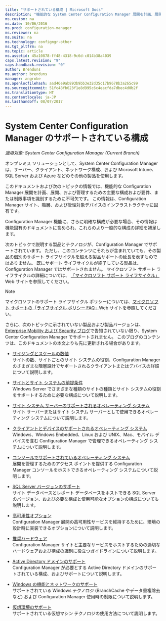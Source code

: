```yaml
---
title: "サポートされている構成 | Microsoft Docs"
description: "機能的な System Center Configuration Manager 展開を計画、展開、および管理するための主要な構成および要件を特定します。"
ms.custom: na
ms.date: 10/06/2016
ms.prod: configuration-manager
ms.reviewer: na
ms.suite: na
ms.technology: configmgr-other
ms.tgt_pltfrm: na
ms.topic: article
ms.assetid: 45a10878-ff48-4318-9c6d-c014b38a4039
caps.latest.revision: "9"
caps.handback.revision: "0"
author: Brenduns
ms.author: brenduns
manager: angrobe
ms.openlocfilehash: aad46e9ab893b9bb3e32d35c17b9678b3a265c99
ms.sourcegitcommit: 51fc48fb023f1e8d995c6c4eacfda7dbec4d0b2f
ms.translationtype: HT
ms.contentlocale: ja-JP
ms.lasthandoff: 08/07/2017
---
```

# <a name="supported-configurations-for-system-center-configuration-manager"></a>System Center Configuration Manager のサポートされている構成

*適用対象: System Center Configuration Manager (Current Branch)*

オンプレミス ソリューションとして、System Center Configuration Manager は、サーバー、クライアント、ネットワーク構成、および Microsoft Intune、SQL Server および Azure などのその他の製品を使用します。

このドキュメントおよび次のトピックの情報では、機能的な Configuration Manager 展開を計画、展開、および管理するための主要な構成および要件、または制限事項を識別するために不可欠です。  この情報は、Configuration Manager サイト、階層、および管理対象デバイスのインフラストラクチャに固有です。

Configuration Manager 機能に、さらに明確な構成が必要な場合、その情報は機能固有のドキュメントに含められ、これらのより一般的な構成の詳細を補足します。  

 次のトピックで説明する製品とテクノロジが、Configuration Manager でサポートされています。 ただし、このコンテンツにそれらが含まれていても、その製品の個別のサポート ライフサイクルを超える製品サポートの延長を表すものではありません。 既にサポート ライフサイクルが終了している製品は、Configuration Manager ではサポートされません。 マイクロソフト サポート ライフサイクルの詳細については、 [「マイクロソフト サポート ライフサイクル」](http://go.microsoft.com/fwlink/p/?LinkId=208270) Web サイトを参照してください。  

> [!NOTE]  
>  マイクロソフトのサポート ライフサイクル ポリシーについては、[マイクロソフト サポートの「ライフサイクル ポリシー FAQ」](http://go.microsoft.com/fwlink/p/?LinkId=31976)Web サイトを参照してください。  

 さらに、次のトピックに示されていない製品および製品バージョンは、[Enterprise Mobility および Security ブログ](https://blogs.technet.microsoft.com/enterprisemobility/)で告知されていない限り、System Center Configuration Manager でサポートされません。  このブログのコンテンツは、このドキュメントの本文よりも先に更新される場合があります。


-  [サイジングとスケールの数値](../../../core/plan-design/configs/size-and-scale-numbers.md)  
サイトの数、サイトごとのサイト システムの役割、Configuration Manager のさまざまな階層設計でサポートされるクライアントまたはデバイスの詳細について説明します。

-  [サイトとサイト システムの前提条件](../../../core/plan-design/configs/site-and-site-system-prerequisites.md)  
Windows Server でさまざまな種類のサイトの種類とサイト システムの役割をサポートするために必要な構成について説明します。

-  [サイト システム サーバーのサポートされるオペレーティング システム](../../../core/plan-design/configs/supported-operating-systems-for-site-system-servers.md)  
サイト サーバーまたはサイト システム サーバーとして使用できるオペレーティング システムについて説明します。

-  [クライアントとデバイスのサポートされるオペレーティング システム](../../../core/plan-design/configs/supported-operating-systems-for-clients-and-devices.md)  
Windows、Windows Embedded、Linux および UNIX、Mac、モバイル デバイスを含む Configuration Manager で管理できるオペレーティング システムについて説明します。

-  [コンソールでサポートされているオペレーティング システム](../../../core/plan-design/configs/supported-operating-systems-consoles.md)  
展開を管理するためのアクセス ポイントを提供する Configuration Manager コンソールをホストできるオペレーティング システムについて説明します。  

-  [SQL Server バージョンのサポート](../../../core/plan-design/configs/support-for-sql-server-versions.md)  
サイト データベースとレポート データベースをホストできる SQL Server のバージョン、および必要な構成と使用可能なオプションの構成についても説明します。

-  [高可用性オプション](../../../protect/understand/high-availability-options.md)  
Configuration Manager 展開の高可用性サービスを維持するために、環境の設計時に実装できるオプションについて説明します。

-  [推奨ハードウェア](../../../core/plan-design/configs/recommended-hardware.md)  
Configuration Manager サイトと主要なサービスをホストするための適切なハードウェアおよび構成の識別に役立つガイドラインについて説明します。

-  [Active Directory ドメインのサポート](../../../core/plan-design/configs/support-for-active-directory-domains.md)  
Configuration Manager が必要とする Active Directory ドメインのサポートされている構成、およびサポートについて説明します。

-  [Windows の機能とネットワークのサポート](../../../core/plan-design/configs/support-for-windows-features-and-networks.md)  
サポートされている Windows テクノロジ (BranchCache やデータ重複除去など) および Configuration Manager 使用時の制限について説明します。

-  [仮想環境のサポート](../../../core/plan-design/configs/support-for-virtualization-environments.md)  
サポートされている仮想マシン テクノロジの使用方法について説明します。
